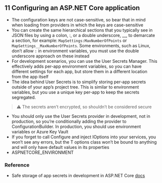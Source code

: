 ## 11 Configuring an ASP.NET Core application
- The configuration keys are not case-sensitive, so bear that in mind when loading from providers in which the keys are case-sensitive
- You can create the same hierarchical sections that you typically see in JSON files by using a colon, :, or a double underscore, __, to demarcate a section, for example: `MapSettings:MaxNumberOfPoints` or `MapSettings__MaxNumberOfPoints`. Some environments, such as Linux, don’t allow `:` in environment variables, you must use the double underscore approach on these instead
- For development scenarios, you can use the User Secrets Manager. This effectively adds per-app environment variables, so you can have different settings for each app, but store them in a different location from the app itself
- The idea behind User Secrets is to simplify storing per-app secrets outside of your app’s project tree. This is similar to environment variables, but you use a unique key per-app to keep the secrets segregated.
> :warning: The secrets aren’t encrypted, so shouldn’t be considered secure
- You should only use the User Secrets provider in development, not in production, so you’re conditionally adding the provider to ConfigurationBuilder. In production, you should use environment variables or Azure Key Vault
- If you forget to call Configure<T> and inject IOptions<T> into your services, you won’t see any errors, but the T options class won’t be bound to anything and will only have default values in its properties
- ASPNETCORE_ENVIRONMENT
### Reference
- Safe storage of app secrets in development in ASP.NET Core [docs](https://docs.microsoft.com/en-us/aspnet/core/security/app-secrets)
